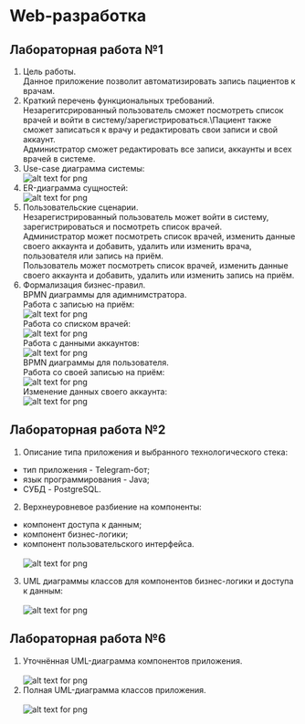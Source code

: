 # Web-разработка

## Лабораторная работа №1
1. Цель работы. \
Данное приложение позволит автоматизировать запись пациентов к врачам.
2. Краткий перечень функциональных требований.\
Незарегитсрированный пользователь сможет посмотреть список врачей и войти в систему/зарегистрироваться.\Пациент также сможет записаться к врачу и редактировать свои записи и свой аккаунт. \
Администратор сможет редактировать все записи, аккаунты и всех врачей в системе.
3. Use-case диаграмма системы:\
![alt text for png](img/use_case.png)
7. ER-диаграмма сущностей:\
![alt text for png](img/ER.png)
8. Пользовательские сценарии.\
Незарегистрированный пользователь может войти в систему, зарегистрироваться и посмотреть список врачей.\
Администратор может посмотреть список врачей, изменить данные своего аккаунта и добавить, удалить или изменить врача, пользователя или запись на приём.\
Пользователь может посмотреть список врачей, изменить данные своего аккаунта и добавить, удалить или изменить запись на приём.
9. Формализация бизнес-правил.\
BPMN диаграммы для адимнимстратора.\
Работа с записью на приём:\
![alt text for png](img/BPMN_admin_1.png)\
Работа со списком врачей:\
![alt text for png](img/BPMN_admin_2.png)\
Работа с данными аккаунтов:\
![alt text for png](img/BPMN_admin_3.png)\
BPMN диаграммы для пользователя.\
Работа со своей записью на приём:\
![alt text for png](img/BPMN_user_1.png)\
Изменение данных своего аккаунта:\
![alt text for png](img/BPMN_user_2.png)

## Лабораторная работа №2
1. Описание типа приложения и выбранного технологического стека:
- тип приложения - Telegram-бот;
- язык программирования - Java;
- СУБД - PostgreSQL.
2. Верхнеуровневое разбиение на компоненты:
- компонент доступа к данным;
- компонент бизнес-логики;
- компонент пользовательского интерфейса.
<br/><br/>
![alt text for png](img/components.png)
3. UML диаграммы классов для компонентов бизнес-логики и доступа к данным:
<br/><br/>
![alt text for png](img/UML.png)

## Лабораторная работа №6
1. Уточнённая UML-диаграмма компонентов приложения.
<br/><br/>
![alt text for png](img/updated_components.png)
2. Полная UML-диаграмма классов приложения.
<br/><br/>
![alt text for png](img/updated_UML.png)